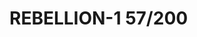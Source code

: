 # REBELLION-1                                                                                                           57/200
